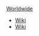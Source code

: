 [Worldwide](Worldwide)
- [Wiki](https://en.wikipedia.org/wiki/Early_2000s_recession?wprov=sfti1)
- [Wiki](https://en.wikipedia.org/wiki/Dot-com_bubble?wprov=sfti1)